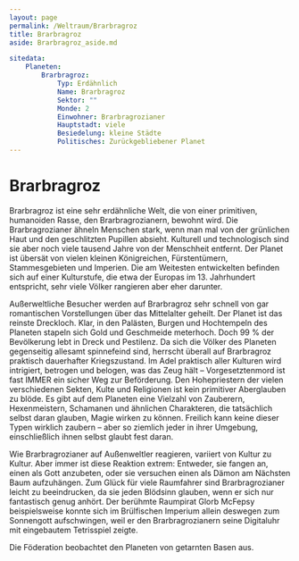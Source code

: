 ```yaml
---
layout: page
permalink: /Weltraum/Brarbragroz
title: Brarbragroz
aside: Brarbragroz_aside.md

sitedata:
    Planeten:
        Brarbragroz:
            Typ: Erdähnlich
            Name: Brarbragroz
            Sektor: ""
            Monde: 2
            Einwohner: Brarbragrozianer
            Hauptstadt: viele
            Besiedelung: kleine Städte
            Politisches: Zurückgebliebener Planet
---
```


# Brarbragroz

Brarbragroz ist eine sehr erdähnliche Welt, die von einer primitiven, humanoiden Rasse, den Brarbragrozianern, bewohnt wird. Die Brarbragrozianer ähneln Menschen stark, wenn man mal von der grünlichen Haut und den geschlitzten Pupillen absieht. Kulturell und technologisch sind sie aber noch viele tausend Jahre von der Menschheit entfernt. Der Planet ist übersät von vielen kleinen Königreichen, Fürstentümern, Stammesgebieten und Imperien. Die am Weitesten entwickelten befinden sich auf einer Kulturstufe, die etwa der Europas im 13. Jahrhundert entspricht, sehr viele Völker rangieren aber eher darunter.

Außerweltliche Besucher werden auf Brarbragroz sehr schnell von gar romantischen Vorstellungen über das Mittelalter geheilt. Der Planet ist das reinste Dreckloch. Klar, in den Palästen, Burgen und Hochtempeln des Planeten stapeln sich Gold und Geschmeide meterhoch. Doch 99 % der Bevölkerung lebt in Dreck und Pestilenz. Da sich die Völker des Planeten gegenseitig allesamt spinnefeind sind, herrscht überall auf Brarbragroz praktisch dauerhafter Kriegszustand. Im Adel praktisch aller Kulturen wird intrigiert, betrogen und belogen, was das Zeug hält &ndash; Vorgesetztenmord ist fast IMMER ein sicher Weg zur Beförderung. Den Hohepriestern der vielen verschiedenen Sekten, Kulte und Religionen ist kein primitiver Aberglauben zu blöde. Es gibt auf dem Planeten eine Vielzahl von Zauberern, Hexenmeistern, Schamanen und ähnlichen Charakteren, die tatsächlich selbst daran glauben, Magie wirken zu können. Freilich kann keine dieser Typen wirklich zaubern &ndash; aber so ziemlich jeder in ihrer Umgebung, einschließlich ihnen selbst glaubt fest daran.

Wie Brarbragrozianer auf Außenweltler reagieren, variiert von Kultur zu Kultur. Aber immer ist diese Reaktion extrem: Entweder, sie fangen an, einen als Gott anzubeten, oder sie versuchen einen als Dämon am Nächsten Baum aufzuhängen. Zum Glück für viele Raumfahrer sind Brarbragrozianer leicht zu beeindrucken, da sie jeden Blödsinn glauben, wenn er sich nur fantastisch genug anhört. Der berühmte Raumpirat Glorb McFepsy beispielsweise konnte sich im Brülfischen Imperium allein deswegen zum Sonnengott aufschwingen, weil er den Brarbragrozianern seine Digitaluhr mit eingebautem Tetrisspiel zeigte.

Die Föderation beobachtet den Planeten von getarnten Basen aus.
